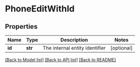 # PhoneEditWithId

## Properties
Name | Type | Description | Notes
------------ | ------------- | ------------- | -------------
**id** | **str** | The internal entity identifier | [optional] 

[[Back to Model list]](../README.md#documentation-for-models) [[Back to API list]](../README.md#documentation-for-api-endpoints) [[Back to README]](../README.md)



